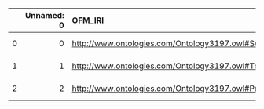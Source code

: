 |    |   Unnamed: 0 | OFM_IRI                                                | OFM_DESC        | SBO_IRI                              | SBO_DESC                 |
|---:|-------------:|:-------------------------------------------------------|:----------------|:-------------------------------------|:-------------------------|
|  0 |            0 | http://www.ontologies.com/Ontology3197.owl#Subsystem   | {'Subsystem'}   | http://biomodels.net/SBO/SBO_0000633 | {'label': 'Subsystem'}   |
|  1 |            1 | http://www.ontologies.com/Ontology3197.owl#Transporter | {'Transporter'} | http://biomodels.net/SBO/SBO_0000284 | {'label': 'Transporter'} |
|  2 |            2 | http://www.ontologies.com/Ontology3197.owl#Product     | {'Product'}     | http://biomodels.net/SBO/SBO_0000011 | {'label': 'Product'}     |